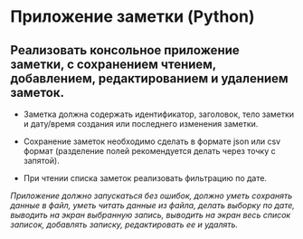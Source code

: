  # Приложение заметки (Python) # 

## Реализовать консольное приложение заметки, с сохранением чтением, добавлением, редактированием и удалением заметок.

 * Заметка должна содержать идентификатор, заголовок, тело заметки и дату/время создания или последнего изменения заметки. 
 
 * Сохранение заметок необходимо сделать в формате json или csv формат (разделение полей рекомендуется делать через точку с запятой). 
 
 * При чтении списка заметок реализовать фильтрацию по дате.

*Приложение должно запускаться без ошибок, должно уметь сохранять данные в файл, уметь читать данные из файла, делать выборку по дате, выводить на экран выбранную запись, выводить на экран весь список записок, добавлять записку, редактировать ее и удалять.*